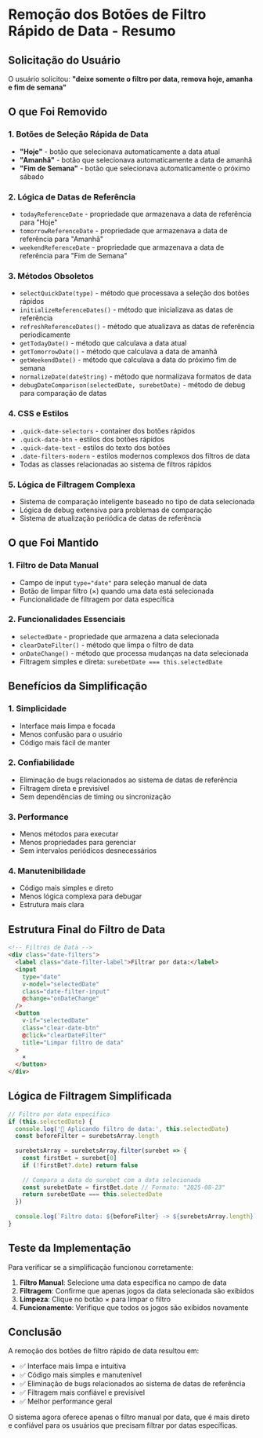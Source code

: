 # Remoção dos Botões de Filtro Rápido de Data - Resumo

## Solicitação do Usuário

O usuário solicitou: **"deixe somente o filtro por data, remova hoje, amanha e fim de semana"**

## O que Foi Removido

### 1. Botões de Seleção Rápida de Data
- **"Hoje"** - botão que selecionava automaticamente a data atual
- **"Amanhã"** - botão que selecionava automaticamente a data de amanhã  
- **"Fim de Semana"** - botão que selecionava automaticamente o próximo sábado

### 2. Lógica de Datas de Referência
- `todayReferenceDate` - propriedade que armazenava a data de referência para "Hoje"
- `tomorrowReferenceDate` - propriedade que armazenava a data de referência para "Amanhã"
- `weekendReferenceDate` - propriedade que armazenava a data de referência para "Fim de Semana"

### 3. Métodos Obsoletos
- `selectQuickDate(type)` - método que processava a seleção dos botões rápidos
- `initializeReferenceDates()` - método que inicializava as datas de referência
- `refreshReferenceDates()` - método que atualizava as datas de referência periodicamente
- `getTodayDate()` - método que calculava a data atual
- `getTomorrowDate()` - método que calculava a data de amanhã
- `getWeekendDate()` - método que calculava a data do próximo fim de semana
- `normalizeDate(dateString)` - método que normalizava formatos de data
- `debugDateComparison(selectedDate, surebetDate)` - método de debug para comparação de datas

### 4. CSS e Estilos
- `.quick-date-selectors` - container dos botões rápidos
- `.quick-date-btn` - estilos dos botões rápidos
- `.quick-date-text` - estilos do texto dos botões
- `.date-filters-modern` - estilos modernos complexos dos filtros de data
- Todas as classes relacionadas ao sistema de filtros rápidos

### 5. Lógica de Filtragem Complexa
- Sistema de comparação inteligente baseado no tipo de data selecionada
- Lógica de debug extensiva para problemas de comparação
- Sistema de atualização periódica de datas de referência

## O que Foi Mantido

### 1. Filtro de Data Manual
- Campo de input `type="date"` para seleção manual de data
- Botão de limpar filtro (×) quando uma data está selecionada
- Funcionalidade de filtragem por data específica

### 2. Funcionalidades Essenciais
- `selectedDate` - propriedade que armazena a data selecionada
- `clearDateFilter()` - método que limpa o filtro de data
- `onDateChange()` - método que processa mudanças na data selecionada
- Filtragem simples e direta: `surebetDate === this.selectedDate`

## Benefícios da Simplificação

### 1. **Simplicidade**
- Interface mais limpa e focada
- Menos confusão para o usuário
- Código mais fácil de manter

### 2. **Confiabilidade**
- Eliminação de bugs relacionados ao sistema de datas de referência
- Filtragem direta e previsível
- Sem dependências de timing ou sincronização

### 3. **Performance**
- Menos métodos para executar
- Menos propriedades para gerenciar
- Sem intervalos periódicos desnecessários

### 4. **Manutenibilidade**
- Código mais simples e direto
- Menos lógica complexa para debugar
- Estrutura mais clara

## Estrutura Final do Filtro de Data

```html
<!-- Filtros de Data -->
<div class="date-filters">
  <label class="date-filter-label">Filtrar por data:</label>
  <input 
    type="date" 
    v-model="selectedDate"
    class="date-filter-input"
    @change="onDateChange"
  />
  <button 
    v-if="selectedDate"
    class="clear-date-btn"
    @click="clearDateFilter"
    title="Limpar filtro de data"
  >
    ×
  </button>
</div>
```

## Lógica de Filtragem Simplificada

```javascript
// Filtro por data específica
if (this.selectedDate) {
  console.log('📅 Aplicando filtro de data:', this.selectedDate)
  const beforeFilter = surebetsArray.length
  
  surebetsArray = surebetsArray.filter(surebet => {
    const firstBet = surebet[0]
    if (!firstBet?.date) return false
    
    // Compara a data do surebet com a data selecionada
    const surebetDate = firstBet.date // Formato: "2025-08-23"
    return surebetDate === this.selectedDate
  })
  
  console.log(`Filtro data: ${beforeFilter} -> ${surebetsArray.length}`)
}
```

## Teste da Implementação

Para verificar se a simplificação funcionou corretamente:

1. **Filtro Manual**: Selecione uma data específica no campo de data
2. **Filtragem**: Confirme que apenas jogos da data selecionada são exibidos
3. **Limpeza**: Clique no botão × para limpar o filtro
4. **Funcionamento**: Verifique que todos os jogos são exibidos novamente

## Conclusão

A remoção dos botões de filtro rápido de data resultou em:
- ✅ Interface mais limpa e intuitiva
- ✅ Código mais simples e manutenível
- ✅ Eliminação de bugs relacionados ao sistema de datas de referência
- ✅ Filtragem mais confiável e previsível
- ✅ Melhor performance geral

O sistema agora oferece apenas o filtro manual por data, que é mais direto e confiável para os usuários que precisam filtrar por datas específicas.
